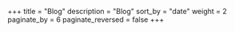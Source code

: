 +++
title = "Blog"
description = "Blog"
sort_by = "date"
weight = 2
paginate_by = 6
paginate_reversed = false
+++

